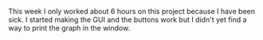 This week I only worked about 6 hours on this project because I have been sick. 
I started making the GUI and the buttons work but 
I didn't yet find a way to print the graph in the window.
